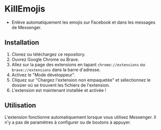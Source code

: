 # KillEmojis

- Enlève automatiquement les emojis sur Facebook et dans les messages de Messenger.

## Installation

1. Clonez ou téléchargez ce repository.
2. Ouvrez Google Chrome ou Brave.
3. Allez sur la page des extensions en tapant `chrome://extensions` ou `brave://extensions` dans la barre d'adresse.
4. Activez le "Mode développeur".
5. Cliquez sur "Chargez l'extension non empaquetée" et sélectionnez le dossier où se trouvent les fichiers de l'extension.
6. L'extension est maintenant installée et activée !

## Utilisation

L'extension fonctionne automatiquement lorsque vous utilisez Messenger. Il n'y a pas de paramètres à configurer ou de boutons à appuyer.
